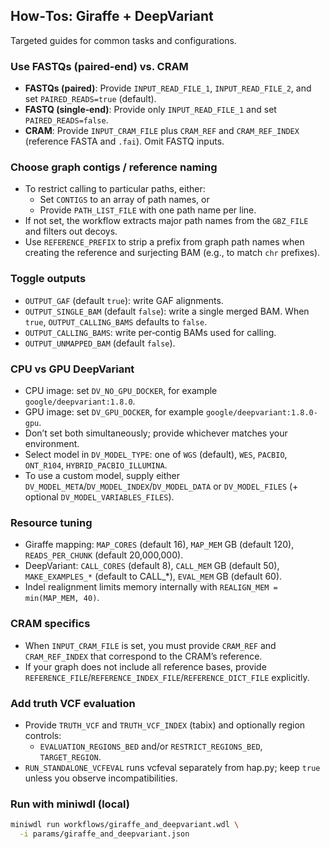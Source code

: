 ## How‑Tos: Giraffe + DeepVariant

Targeted guides for common tasks and configurations.

### Use FASTQs (paired‑end) vs. CRAM

- **FASTQs (paired)**: Provide `INPUT_READ_FILE_1`, `INPUT_READ_FILE_2`, and set `PAIRED_READS=true` (default).
- **FASTQ (single‑end)**: Provide only `INPUT_READ_FILE_1` and set `PAIRED_READS=false`.
- **CRAM**: Provide `INPUT_CRAM_FILE` plus `CRAM_REF` and `CRAM_REF_INDEX` (reference FASTA and `.fai`). Omit FASTQ inputs.

### Choose graph contigs / reference naming

- To restrict calling to particular paths, either:
  - Set `CONTIGS` to an array of path names, or
  - Provide `PATH_LIST_FILE` with one path name per line.
- If not set, the workflow extracts major path names from the `GBZ_FILE` and filters out decoys.
- Use `REFERENCE_PREFIX` to strip a prefix from graph path names when creating the reference and surjecting BAM (e.g., to match `chr` prefixes).

### Toggle outputs

- `OUTPUT_GAF` (default `true`): write GAF alignments.
- `OUTPUT_SINGLE_BAM` (default `false`): write a single merged BAM. When `true`, `OUTPUT_CALLING_BAMS` defaults to `false`.
- `OUTPUT_CALLING_BAMS`: write per‑contig BAMs used for calling.
- `OUTPUT_UNMAPPED_BAM` (default `false`).

### CPU vs GPU DeepVariant

- CPU image: set `DV_NO_GPU_DOCKER`, for example `google/deepvariant:1.8.0`.
- GPU image: set `DV_GPU_DOCKER`, for example `google/deepvariant:1.8.0-gpu`.
- Don’t set both simultaneously; provide whichever matches your environment.
- Select model in `DV_MODEL_TYPE`: one of `WGS` (default), `WES`, `PACBIO`, `ONT_R104`, `HYBRID_PACBIO_ILLUMINA`.
- To use a custom model, supply either `DV_MODEL_META`/`DV_MODEL_INDEX`/`DV_MODEL_DATA` or `DV_MODEL_FILES` (+ optional `DV_MODEL_VARIABLES_FILES`).

### Resource tuning

- Giraffe mapping: `MAP_CORES` (default 16), `MAP_MEM` GB (default 120), `READS_PER_CHUNK` (default 20,000,000).
- DeepVariant: `CALL_CORES` (default 8), `CALL_MEM` GB (default 50), `MAKE_EXAMPLES_*` (default to CALL_*), `EVAL_MEM` GB (default 60).
- Indel realignment limits memory internally with `REALIGN_MEM = min(MAP_MEM, 40)`.

### CRAM specifics

- When `INPUT_CRAM_FILE` is set, you must provide `CRAM_REF` and `CRAM_REF_INDEX` that correspond to the CRAM’s reference.
- If your graph does not include all reference bases, provide `REFERENCE_FILE`/`REFERENCE_INDEX_FILE`/`REFERENCE_DICT_FILE` explicitly.

### Add truth VCF evaluation

- Provide `TRUTH_VCF` and `TRUTH_VCF_INDEX` (tabix) and optionally region controls:
  - `EVALUATION_REGIONS_BED` and/or `RESTRICT_REGIONS_BED`, `TARGET_REGION`.
- `RUN_STANDALONE_VCFEVAL` runs vcfeval separately from hap.py; keep `true` unless you observe incompatibilities.

### Run with miniwdl (local)

```bash
miniwdl run workflows/giraffe_and_deepvariant.wdl \
  -i params/giraffe_and_deepvariant.json
```


